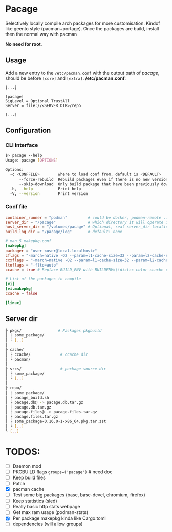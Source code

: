 # Pacage
Selectively locally compile arch packages for more customisation. Kindof like geento style (pacman+portage). Once the packages are build, install then the normal way with pacman

**No need for root**.

## Usage
Add a new entry to the `/etc/pacman.conf` with the output path of *pacage*, should be before `[core]` and `[extra]`.
**/etc/pacman.conf**:
```
[...]

[pacage]
SigLevel = Optional TrustAll
Server = file://<SERVER_DIR>/repo

[...]
```
## Configuration

### CLI interface
```bash
$> pacage --help
Usage: pacage [OPTIONS]

Options:
  -c <CONFFILE>        where to load conf from, default is <DEFAULT>
      --force-rebuild  Rebuild packages even if there is no new versions
      --skip-download  Only build package that have been previously downloaded
  -h, --help           Print help
  -V, --version        Print version
```

### Conf file
```toml
container_runner = "podman"         # could be docker, podman-remote ...
server_dir = "/pacage"              # which directory it will operate in, download packages, pacman database...
host_server_dir = "/volumes/pacage" # Optional, real server_dir location, if running inside a container and using podman-remote for example, default: <server_dir>
build_log_dir = "/pacage/log"       # default: none

# man 5 makepkg.conf
[makepkg]
packager = "user <user@local.localhost>"
cflags = "-march=native -O2 --param=l1-cache-size=32 --param=l2-cache-size=512"
cxxflags = "-march=native -O2 --param=l1-cache-size=32 --param=l2-cache-size=512"
ltoflags = "-flto=auto"
ccache = true # Replace BUILD_ENV with BUILDENV=(!distcc color ccache check !sign), default: false

# List of the packages to compile
[vi]
[vi.makepkg]
ccache = false

[linux]

```

## Server dir
```bash
├ pkgs/                # Packages pkgbuild
│ ├ some_package/
│ └ [..]
│
├ cache/
│ ├ ccache/             # ccache dir
│ └ pacman/
│
├ srcs/                 # package source dir
│ ├ some_package/
│ └ [..]
│
├ repo/
│ ├ some_package/
│ ├ pacage_build.sh
│ ├ pacage.db@ -> pacage.db.tar.gz
│ ├ pacage.db.tar.gz
│ ├ pacage.files@ -> pacage.files.tar.gz
│ ├ pacage.files.tar.gz
│ ├ some_package-0.16.0-1-x86_64.pkg.tar.zst
│ └ [..]
└ [..]

```

# TODOS:
- [ ] Daemon mod
- [ ] PKGBUILD flags `groups=('pacage')` # need doc
- [ ] Keep build files
- [ ] Patch
- [x] pacman cache
- [ ] Test some big packages (base, base-devel, chromium, firefox)
- [ ] Keep statistics (sled)
- [ ] Really basic http stats webpage
- [ ] Get max ram usage (podman-stats)
- [x] Per package makepkg kinda like Cargo.toml
- [ ] dependencies (will allow groups)

